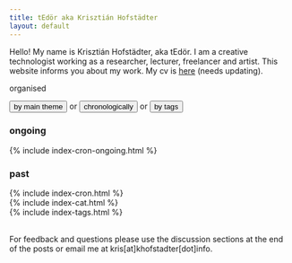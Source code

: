 ```yaml
---
title: tEdör aka Krisztián Hofstädter
layout: default
---
```

Hello! My name is Krisztián Hofstädter, aka tEdör. I am a creative technologist working as a researcher, lecturer, freelancer and artist. This website informs you about my work. My cv is [here](https://khofstadter.info/assets/doc/KHofstader-CV.pdf) (needs updating).

<div class="tab">
  organised
  
  <button class="tablinks" onclick="openCity(event, 'categories')" id="defaultOpen" >by main theme</button>
  or 
  <button class="tablinks" onclick="openCity(event, 'time')">chronologically</button> or 
  <button class="tablinks" onclick="openCity(event, 'tags')">by tags</button>
  
</div>

<div id="time" class="tabcontent">
  <h3>ongoing</h3>
  {% include index-cron-ongoing.html %}
  <h3>past</h3>
  {% include index-cron.html %}
</div>

<div id="categories" class="tabcontent">
  {% include index-cat.html %}
</div>

<div id="tags" class="tabcontent">
  {% include index-tags.html %}
</div>

<br>

For feedback and questions please use the discussion sections at the end of the posts or email me at kris[at]khofstadter[dot]info.

<br>

<script>
function openCity(evt, cityName) {
    var i, tabcontent, tablinks;
    tabcontent = document.getElementsByClassName("tabcontent");
    for (i = 0; i < tabcontent.length; i++) {
        tabcontent[i].style.display = "none";
    }
    tablinks = document.getElementsByClassName("tablinks");
    for (i = 0; i < tablinks.length; i++) {
        tablinks[i].className = tablinks[i].className.replace(" active", "");
    }
    document.getElementById(cityName).style.display = "block";
    evt.currentTarget.className += " active";
}

// Get the element with id="defaultOpen" and click on it
document.getElementById("defaultOpen").click();
</script>
